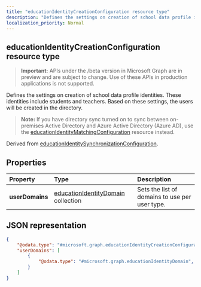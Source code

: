 ```yaml
---
title: "educationIdentityCreationConfiguration resource type"
description: "Defines the settings on creation of school data profile identities. These identities include students and teachers. Based on these settings, the users will be created in the directory."
localization_priority: Normal
---
```


## educationIdentityCreationConfiguration resource type

> **Important:** APIs under the /beta version in Microsoft Graph are in preview and are subject to change. Use of these APIs in production applications is not supported.

Defines the settings on creation of school data profile identities. These identities include students and teachers. Based on these settings, the users will be created in the directory.

> **Note:** If you have directory sync turned on to sync between on-premises Active Directory and Azure Active Directory (Azure AD), use the [educationIdentityMatchingConfiguration](educationidentitymatchingconfiguration.md) resource instead.

Derived from [educationIdentitySynchronizationConfiguration](educationidentitysynchronizationconfiguration.md).

## Properties

| Property | Type | Description |
|:-|:-|:-|
| **userDomains** | [educationIdentityDomain](educationidentitydomain.md) collection |  Sets the list of domains to use per user type.  |


## JSON representation
<!-- {
  "blockType": "resource",
  "optionalProperties": [

  ],
  "@odata.type": "#microsoft.graph.educationIdentityCreationConfiguration"
}-->

```json
{
    "@odata.type": "#microsoft.graph.educationIdentityCreationConfiguration",
    "userDomains": [
        {
            "@odata.type": "#microsoft.graph.educationIdentityDomain",
        }
    ]
}
```
